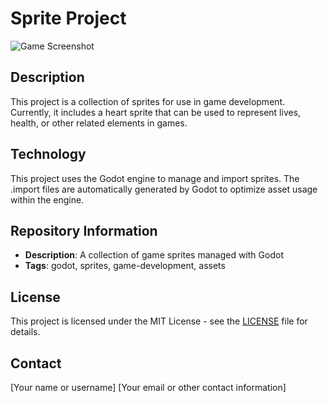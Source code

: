 # Sprite Project

![Game Screenshot](print.png)

## Description
This project is a collection of sprites for use in game development. Currently, it includes a heart sprite that can be used to represent lives, health, or other related elements in games.

## Technology
This project uses the Godot engine to manage and import sprites. The .import files are automatically generated by Godot to optimize asset usage within the engine.

## Repository Information
- **Description**: A collection of game sprites managed with Godot
- **Tags**: godot, sprites, game-development, assets

## License
This project is licensed under the MIT License - see the [LICENSE](LICENSE) file for details.

## Contact
[Your name or username]
[Your email or other contact information]